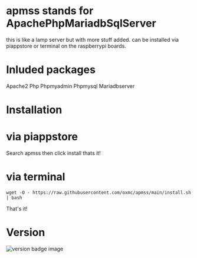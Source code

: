 # apmss stands for ApachePhpMariadbSqlServer
this is like a lamp server but with more stuff added.
can be installed via piappstore or terminal on the raspberrypi boards.
# Inluded packages
Apache2 Php Phpmyadmin Phpmysql Mariadbserver
# Installation
# via piappstore
Search apmss then click install thats it!
# via terminal
```
wget -O - https://raw.githubusercontent.com/oxmc/apmss/main/install.sh | bash
```
That's it!
# Version
![version badge image](https://img.shields.io/badge/version-beta-brightgreen)
